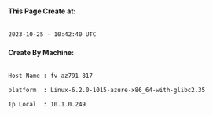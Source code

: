 
   
#### This Page Create at:

```bash

2023-10-25 - 10:42:40 UTC

```

#### Create By Machine:

```bash

Host Name : fv-az791-817

platform  : Linux-6.2.0-1015-azure-x86_64-with-glibc2.35

Ip Local  : 10.1.0.249

```

